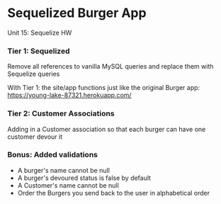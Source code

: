 # Sequelized Burger App
Unit 15: Sequelize HW



### Tier 1: Sequelized
Remove all references to vanilla MySQL queries and replace them with Sequelize queries

With Tier 1: the site/app functions just like the original Burger app: https://young-lake-87321.herokuapp.com/


### Tier 2: Customer Associations
Adding in a Customer association so that each burger can have one customer devour it

### Bonus: Added validations
* A burger's name cannot be null
* A burger's devoured status is false by default
* A Customer's name cannot be null
* Order the Burgers you send back to the user in alphabetical order

